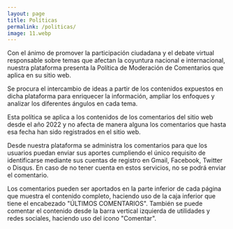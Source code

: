 ```yaml
---
layout: page
title: Políticas
permalink: /politicas/
image: 11.webp
---
```


Con el ánimo de promover la participación ciudadana y el debate virtual responsable sobre temas que afectan la coyuntura nacional e internacional, nuestra plataforma presenta la Política de Moderación de Comentarios que aplica en su sitio web.

Se procura el intercambio de ideas a partir de los contenidos expuestos en dicha plataforma para enriquecer la información, ampliar los enfoques y analizar los diferentes ángulos en cada tema.

Esta política se aplica a los contenidos de los comentarios del sitio web desde el año 2022 y no afecta de manera alguna los comentarios que hasta esa fecha han sido registrados en el sitio web.

Desde nuestra plataforma se administra los comentarios para que los usuarios puedan enviar sus aportes cumpliendo el único requisito de identificarse mediante sus cuentas de registro en Gmail, Facebook, Twitter o Disqus. En caso de no tener cuenta en estos servicios, no se podrá enviar el comentario.

Los comentarios pueden ser aportados en la parte inferior de cada página que muestra el contenido completo, haciendo uso de la caja inferior que tiene el encabezado "ÚLTIMOS COMENTARIOS". También se puede comentar el contenido desde la barra vertical izquierda de utilidades y redes sociales, haciendo uso del icono "Comentar".

